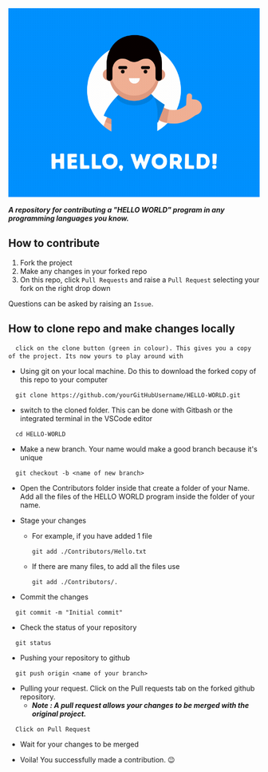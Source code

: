 <img src="./resources/Hello World!.gif">

***A repository for contributing a "HELLO WORLD" program in any programming languages you know.***

## How to contribute

1. Fork the project
2. Make any changes in your forked repo
3. On this repo, click `Pull Requests` and raise a `Pull Request` selecting your fork on the right drop down

Questions can be asked by raising an `Issue`.

## How to clone repo and make changes locally

```
  click on the clone button (green in colour). This gives you a copy of the project. Its now yours to play around with
```

- Using git on your local machine. Do this to download the forked copy of this repo to your computer

```
  git clone https://github.com/yourGitHubUsername/HELLO-WORLD.git
```

- switch to the cloned folder. This can be done with Gitbash or the integrated terminal in the VSCode editor

```
  cd HELLO-WORLD
```

- Make a new branch. Your name would make a good branch because it's unique

```
  git checkout -b <name of new branch>
```

- Open the Contributors folder inside that create a folder of your Name. Add all the files of the HELLO WORLD program inside the folder of your name.

- Stage your changes
  - For example, if you have added 1 file
    ``` 
    git add ./Contributors/Hello.txt 
    ```
  - If there are many files, to add all the files use 
    ``` 
    git add ./Contributors/.
    ```

- Commit the changes

```
  git commit -m "Initial commit"
```

- Check the status of your repository

```
  git status
```

- Pushing your repository to github

```
  git push origin <name of your branch>
```

- Pulling your request. Click on the Pull requests tab on the forked github repository.
  - ***Note : A pull request allows your changes to be merged with the original project.***

```
  Click on Pull Request
```

- Wait for your changes to be merged

- Voila! You successfully made a contribution. 😉
